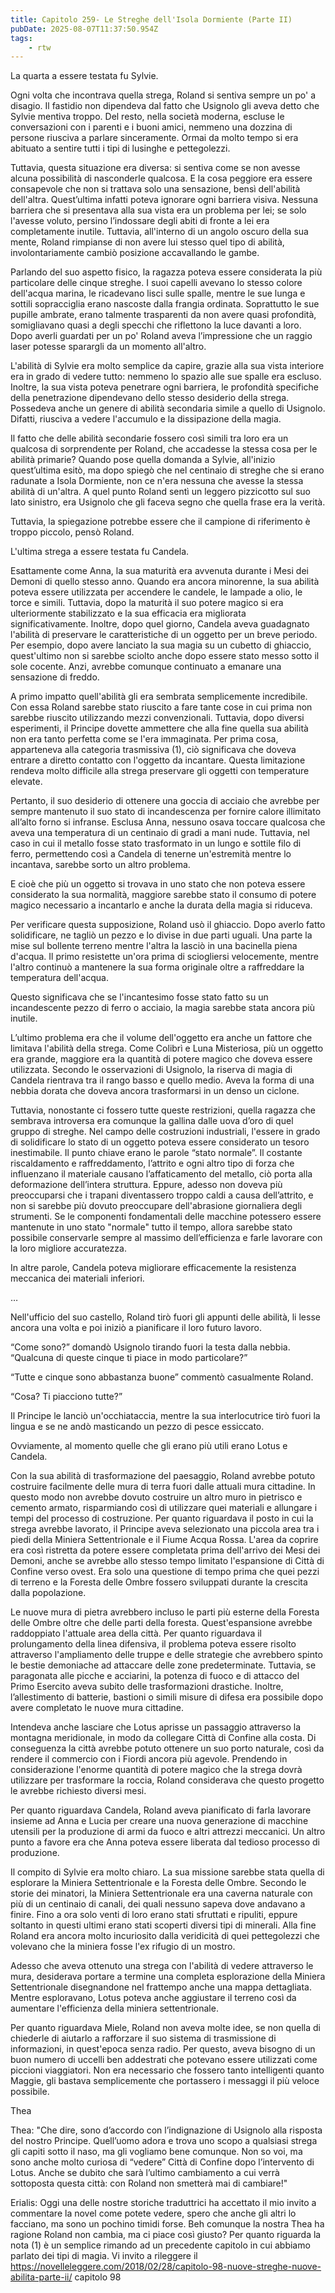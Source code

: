 ```yaml
---
title: Capitolo 259- Le Streghe dell'Isola Dormiente (Parte II)
pubDate: 2025-08-07T11:37:50.954Z
tags:
    - rtw
---
```



La quarta a essere testata fu Sylvie.


Ogni volta che incontrava quella strega, Roland si sentiva sempre un po' a disagio. Il fastidio non dipendeva dal fatto che Usignolo gli aveva detto che Sylvie mentiva troppo. Del resto, nella società moderna, escluse le conversazioni con i parenti e i buoni amici, nemmeno una dozzina di persone riusciva a parlare sinceramente. Ormai da molto tempo si era abituato a sentire tutti i tipi di lusinghe e pettegolezzi.


Tuttavia, questa situazione era diversa: si sentiva come se non avesse alcuna possibilità di nasconderle qualcosa. E la cosa peggiore era essere consapevole che non si trattava solo una sensazione, bensì dell'abilità dell'altra. Quest’ultima infatti poteva ignorare ogni barriera visiva. Nessuna barriera che si presentava alla sua vista era un problema per lei; se solo l'avesse voluto, persino l’indossare degli abiti di fronte a lei era completamente inutile. Tuttavia, all'interno di un angolo oscuro della sua mente, Roland rimpianse di non avere lui stesso quel tipo di abilità, involontariamente cambiò posizione accavallando le gambe.


Parlando del suo aspetto fisico, la ragazza poteva essere considerata la più particolare delle cinque streghe. I suoi capelli avevano lo stesso colore dell'acqua marina, le ricadevano lisci sulle spalle, mentre le sue lunga e sottili sopracciglia erano nascoste dalla frangia ordinata. Soprattutto le sue pupille ambrate, erano talmente trasparenti da non avere quasi profondità, somigliavano quasi a degli specchi che riflettono la luce davanti a loro. Dopo averli guardati per un po' Roland aveva l’impressione che un raggio laser potesse sparargli da un momento all'altro.


L'abilità di Sylvie era molto semplice da capire, grazie alla sua vista interiore era in grado di vedere tutto: nemmeno lo spazio alle sue spalle era escluso. Inoltre, la sua vista poteva penetrare ogni barriera, le profondità specifiche della penetrazione dipendevano dello stesso desiderio della strega. Possedeva anche un genere di abilità secondaria simile a quello di Usignolo. Difatti, riusciva a vedere l'accumulo e la dissipazione della magia.


Il fatto che delle abilità secondarie fossero così simili tra loro era un qualcosa di sorprendente per Roland, che accadesse la stessa cosa per le abilità primarie? Quando pose quella domanda a Sylvie, all'inizio quest’ultima esitò, ma dopo spiegò che nel centinaio di streghe che si erano radunate a Isola Dormiente, non ce n'era nessuna che avesse la stessa abilità di un'altra. A quel punto Roland sentì un leggero pizzicotto sul suo lato sinistro, era Usignolo che gli faceva segno che quella frase era la verità.


Tuttavia, la spiegazione potrebbe essere che il campione di riferimento è troppo piccolo, pensò Roland.


L'ultima strega a essere testata fu Candela.


Esattamente come Anna, la sua maturità era avvenuta durante i Mesi dei Demoni di quello stesso anno. Quando era ancora minorenne, la sua abilità poteva essere utilizzata per accendere le candele, le lampade a olio, le torce e simili. Tuttavia, dopo la maturità il suo potere magico si era ulteriormente stabilizzato e la sua efficacia era migliorata significativamente. Inoltre, dopo quel giorno, Candela aveva guadagnato l'abilità di preservare le caratteristiche di un oggetto per un breve periodo. Per esempio, dopo avere lanciato la sua magia su un cubetto di ghiaccio, quest'ultimo non si sarebbe sciolto anche dopo essere stato messo sotto il sole cocente. Anzi, avrebbe comunque continuato a emanare una sensazione di freddo.


A primo impatto quell'abilità gli era sembrata semplicemente incredibile. Con essa Roland sarebbe stato riuscito a fare tante cose in cui prima non sarebbe riuscito utilizzando mezzi convenzionali. Tuttavia, dopo diversi esperimenti, il Principe dovette ammettere che alla fine quella sua abilità non era tanto perfetta come se l'era immaginata. Per prima cosa, apparteneva alla categoria trasmissiva (1), ciò significava che doveva entrare a diretto contatto con l'oggetto da incantare. Questa limitazione rendeva molto difficile alla strega preservare gli oggetti con temperature elevate.


Pertanto, il suo desiderio di ottenere una goccia di acciaio che avrebbe per sempre mantenuto il suo stato di incandescenza per fornire calore illimitato all’alto forno si infranse. Esclusa Anna, nessuno osava toccare qualcosa che aveva una temperatura di un centinaio di gradi a mani nude. Tuttavia, nel caso in cui il metallo fosse stato trasformato in un lungo e sottile filo di ferro, permettendo così a Candela di tenerne un'estremità mentre lo incantava, sarebbe sorto un altro problema.


E cioè che più un oggetto si trovava in uno stato che non poteva essere considerato la sua normalità, maggiore sarebbe stato il consumo di potere magico necessario a incantarlo e anche la durata della magia si riduceva.


Per verificare questa supposizione, Roland usò il ghiaccio. Dopo averlo fatto solidificare, ne tagliò un pezzo e lo divise in due parti uguali. Una parte la mise sul bollente terreno mentre l'altra la lasciò in una bacinella piena d'acqua. Il primo resistette un'ora prima di sciogliersi velocemente, mentre l'altro continuò a mantenere la sua forma originale oltre a raffreddare la temperatura dell'acqua.


Questo significava che se l'incantesimo fosse stato fatto su un incandescente pezzo di ferro o acciaio, la magia sarebbe stata ancora più inutile.


L’ultimo problema era che il volume dell'oggetto era anche un fattore che limitava l'abilità della strega. Come Colibrì e Luna Misteriosa, più un oggetto era grande, maggiore era la quantità di potere magico che doveva essere utilizzata. Secondo le osservazioni di Usignolo, la riserva di magia di Candela rientrava tra il rango basso e quello medio. Aveva la forma di una nebbia dorata che doveva ancora trasformarsi in un denso un ciclone.


Tuttavia, nonostante ci fossero tutte queste restrizioni, quella ragazza che sembrava introversa era comunque la gallina dalle uova d’oro di quel gruppo di streghe. Nel campo delle costruzioni industriali, l'essere in grado di solidificare lo stato di un oggetto poteva essere considerato un tesoro inestimabile. Il punto chiave erano le parole “stato normale”. Il costante riscaldamento e raffreddamento, l’attrito e ogni altro tipo di forza che influenzano il materiale causano l’affaticamento del metallo, ciò porta alla deformazione dell’intera struttura. Eppure, adesso non doveva più preoccuparsi che i trapani diventassero troppo caldi a causa dell’attrito, e non si sarebbe più dovuto preoccupare dell'abrasione giornaliera degli strumenti. Se le componenti fondamentali delle macchine potessero essere mantenute in uno stato "normale" tutto il tempo, allora sarebbe stato possibile conservarle sempre al massimo dell’efficienza e farle lavorare con la loro migliore accuratezza.


In altre parole, Candela poteva migliorare efficacemente la resistenza meccanica dei materiali inferiori.


…


Nell'ufficio del suo castello, Roland tirò fuori gli appunti delle abilità, li lesse ancora una volta e poi iniziò a pianificare il loro futuro lavoro.


“Come sono?” domandò Usignolo tirando fuori la testa dalla nebbia. “Qualcuna di queste cinque ti piace in modo particolare?”


“Tutte e cinque sono abbastanza buone” commentò casualmente Roland.


“Cosa? Ti piacciono tutte?”


Il Principe le lanciò un'occhiataccia, mentre la sua interlocutrice tirò fuori la lingua e se ne andò masticando un pezzo di pesce essiccato.


Ovviamente, al momento quelle che gli erano più utili erano Lotus e Candela.


Con la sua abilità di trasformazione del paesaggio, Roland avrebbe potuto costruire facilmente delle mura di terra fuori dalle attuali mura cittadine. In questo modo non avrebbe dovuto costruire un altro muro in pietrisco e cemento armato, risparmiando così di utilizzare quei materiali e allungare i tempi del processo di costruzione. Per quanto riguardava il posto in cui la strega avrebbe lavorato, il Principe aveva selezionato una piccola area tra i piedi della Miniera Settentrionale e il Fiume Acqua Rossa. L'area da coprire era così ristretta da potere essere completata prima dell'arrivo dei Mesi dei Demoni, anche se avrebbe allo stesso tempo limitato l'espansione di Città di Confine verso ovest. Era solo una questione di tempo prima che quei pezzi di terreno e la Foresta delle Ombre fossero sviluppati durante la crescita dalla popolazione.


Le nuove mura di pietra avrebbero incluso le parti più esterne della Foresta delle Ombre oltre che delle parti della foresta. Quest'espansione avrebbe raddoppiato l'attuale area della città. Per quanto riguardava il prolungamento della linea difensiva, il problema poteva essere risolto attraverso l'ampliamento delle truppe e delle strategie che avrebbero spinto le bestie demoniache ad attaccare delle zone predeterminate. Tuttavia, se paragonata alle picche e acciarini, la potenza di fuoco e di attacco del Primo Esercito aveva subito delle trasformazioni drastiche. Inoltre, l’allestimento di batterie, bastioni o simili misure di difesa era possibile dopo avere completato le nuove mura cittadine.


Intendeva anche lasciare che Lotus aprisse un passaggio attraverso la montagna meridionale, in modo da collegare Città di Confine alla costa. Di conseguenza la città avrebbe potuto ottenere un suo porto naturale, così da rendere il commercio con i Fiordi ancora più agevole. Prendendo in considerazione l'enorme quantità di potere magico che la strega dovrà utilizzare per trasformare la roccia, Roland considerava che questo progetto le avrebbe richiesto diversi mesi.


Per quanto riguardava Candela, Roland aveva pianificato di farla lavorare insieme ad Anna e Lucia per creare una nuova generazione di macchine utensili per la produzione di armi da fuoco e altri attrezzi meccanici. Un altro punto a favore era che Anna poteva essere liberata dal tedioso processo di produzione.


Il compito di Sylvie era molto chiaro. La sua missione sarebbe stata quella di esplorare la Miniera Settentrionale e la Foresta delle Ombre. Secondo le storie dei minatori, la Miniera Settentrionale era una caverna naturale con più di un centinaio di canali, dei quali nessuno sapeva dove andavano a finire. Fino a ora solo venti di loro erano stati sfruttati e ripuliti, eppure soltanto in questi ultimi erano stati scoperti diversi tipi di minerali. Alla fine Roland era ancora molto incuriosito dalla veridicità di quei pettegolezzi che volevano che la miniera fosse l'ex rifugio di un mostro.


Adesso che aveva ottenuto una strega con l'abilità di vedere attraverso le mura, desiderava portare a termine una completa esplorazione della Miniera Settentrionale disegnandone nel frattempo anche una mappa dettagliata. Mentre esploravano, Lotus poteva anche aggiustare il terreno così da aumentare l'efficienza della miniera settentrionale.


Per quanto riguardava Miele, Roland non aveva molte idee, se non quella di chiederle di aiutarlo a rafforzare il suo sistema di trasmissione di informazioni, in quest'epoca senza radio. Per questo, aveva bisogno di un buon numero di uccelli ben addestrati che potevano essere utilizzati come piccioni viaggiatori. Non era necessario che fossero tanto intelligenti quanto Maggie, gli bastava semplicemente che portassero i messaggi il più veloce possibile.






Thea




Thea: "Che dire, sono d’accordo con l’indignazione di Usignolo alla risposta del nostro Principe. Quell’uomo adora e trova uno scopo a qualsiasi strega gli capiti sotto il naso, ma gli vogliamo bene comunque. Non so voi, ma sono anche molto curiosa di “vedere” Città di Confine dopo l’intervento di Lotus. Anche se dubito che sarà l’ultimo cambiamento a cui verrà sottoposta questa città: con Roland non smetterà mai di cambiare!" 


Erialis: Oggi una delle nostre storiche traduttrici ha accettato il mio invito a commentare la novel come potete vedere, spero che anche gli altri lo facciano, ma sono un pochino timidi forse. Beh comunque la nostra Thea ha ragione Roland non cambia, ma ci piace così giusto? Per quanto riguarda la nota (1) è un semplice rimando ad un precedente capitolo in cui abbiamo parlato dei tipi di magia. Vi invito a rileggere il https://novelleleggere.com/2018/02/28/capitolo-98-nuove-streghe-nuove-abilita-parte-ii/ capitolo 98


                                


                                



